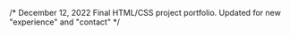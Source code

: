 /* December 12, 2022
  Final HTML/CSS project portfolio. Updated for new "experience" and "contact" */

